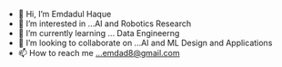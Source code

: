 - 👋 Hi, I’m Emdadul Haque
- 👀 I’m interested in ...AI and Robotics Research
- 🌱 I’m currently learning ... Data Engineerng
- 💞️ I’m looking to collaborate on ...AI and ML Design and Applications
- 📫 How to reach me ...emdad8@gmail.com

<!---
emdad8/emdad8 is a ✨ special ✨ repository because its `README.md` (this file) appears on your GitHub profile.
You can click the Preview link to take a look at your changes.
--->
